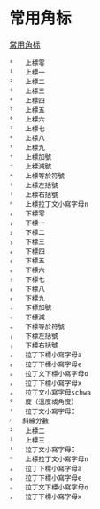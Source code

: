 
# 常用角标

[常用角标](https://tw.piliapp.com/symbol/subscript-superscript/)

```text
⁰	上標零	
¹	上標一	
²	上標二	
³	上標三	
⁴	上標四	
⁵	上標五	
⁶	上標六	
⁷	上標七	
⁸	上標八	
⁹	上標九	
⁺	上標加號	
⁻	上標減號	
⁼	上標等於符號	
⁽	上標左括號	
⁾	上標右括號	
ⁿ	上標拉丁文小寫字母n	
₀	下標零	
₁	下標一	
₂	下標二	
₃	下標三	
₄	下標四	
₅	下標五	
₆	下標六	
₇	下標七	
₈	下標八	
₉	下標九	
₊	下標加號	
₋	下標減	
₌	下標等於符號	
₍	下標左括號	
₎	下標右括號	
ₐ	拉丁下標小寫字母a	
ₑ	拉丁下標小寫字母e	
ₒ	拉丁文下標小寫字母o	
ₓ	拉丁下標小寫字母x	
ₔ	拉丁文小寫字母schwa	
°	度（溫度或角度）	
ⁱ	拉丁文小寫字母I	
⁄	斜線分數	
²	上標二	
³	上標三	
ⁱ	拉丁文小寫字母I	
ⁿ	上標拉丁文小寫字母n	
ₐ	拉丁下標小寫字母a	
ₑ	拉丁下標小寫字母e	
ₒ	拉丁文下標小寫字母o	
ₓ	拉丁下標小寫字母x
```